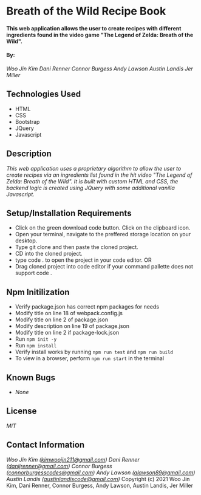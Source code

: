 # Breath of the Wild Recipe Book

#### This web application allows the user to create recipes with different ingredients found in the video game "The Legend of Zelda: Breath of the Wild".

#### By:
_Woo Jin Kim_
_Dani Renner_
_Connor Burgess_
_Andy Lawson_
_Austin Landis_
_Jer Miller_

## Technologies Used

* HTML
* CSS
* Bootstrap
* JQuery
* Javascript

## Description
_This web application uses a proprietary algorithm to allow the user to create recipes via an ingredients list found in the hit video "The Legend of Zelda: Breath of the Wild". It is built with custom HTML and CSS, the backend logic is created using JQuery with some additional vanilla Javascript._


## Setup/Installation Requirements
* Click on the green download code button. Click on the clipboard icon.
* Open your terminal, navigate to the preffered storage location on your desktop.
* Type git clone and then paste the cloned project.
* CD into the cloned project.
* type code . to open the project in your code editor.
OR
* Drag cloned project into code editor if your command pallette does not support code .

## Npm Initilization
* Verify package.json has correct npm packages for needs
* Modify title on line 18 of webpack.config.js
* Modify title on line 2 of package.json
* Modify description on line 19 of package.json
* Modify title on line 2 if package-lock.json
* Run ```npm init -y```
* Run ```npm install```
* Verify install works by running ```npm run test``` and ```npm run build```
* To view in a browser, perform  ```npm run start``` in the terminal

## Known Bugs

* _None_

## License

_MIT_

## Contact Information

_Woo Jin Kim (kimwoojin211@gmail.com)_
_Dani Renner (danijrenner@gmail.com)_
_Connor Burgess (connorburgesscodes@gmail.com)_
_Andy Lawson (alawson89@gmail.com)_
_Austin Landis (austinlandiscode@gmail.com)_
Copyright (c) 2021 Woo Jin Kim, Dani Renner, Connor Burgess, Andy Lawson, Austin Landis, Jer Miller
